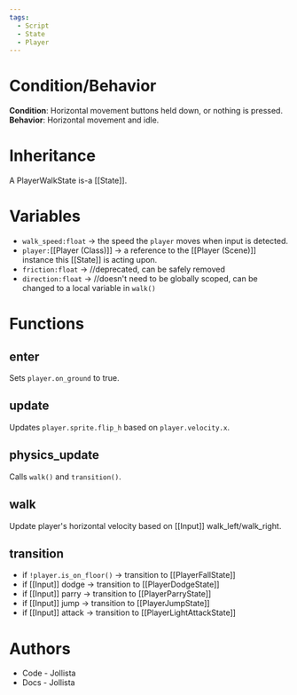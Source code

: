 ```yaml
---
tags:
  - Script
  - State
  - Player
---
```

# Condition/Behavior
**Condition**: Horizontal movement buttons held down, or nothing is pressed.
**Behavior**: Horizontal movement and idle.
# Inheritance
A PlayerWalkState is-a [[State]].
# Variables
- `walk_speed:float` -> the speed the `player` moves when input is detected.
- `player:`[[Player (Class)]] -> a reference to the [[Player (Scene)]] instance this [[State]] is acting upon.
- `friction:float` -> //deprecated, can be safely removed
- `direction:float` -> //doesn't need to be globally scoped, can be changed to a local variable in `walk()`
# Functions
## enter
Sets `player.on_ground` to true.
## update
Updates `player.sprite.flip_h` based on `player.velocity.x`.
## physics_update
Calls `walk()` and `transition()`.
## walk
Update player's horizontal velocity based on [[Input]] walk_left/walk_right.
## transition
- if `!player.is_on_floor()` -> transition to [[PlayerFallState]]
- if [[Input]] dodge -> transition to [[PlayerDodgeState]]
- if [[Input]] parry -> transition to [[PlayerParryState]]
- if [[Input]] jump -> transition to [[PlayerJumpState]]
- if [[Input]] attack -> transition to [[PlayerLightAttackState]]
# Authors
- Code - Jollista
- Docs - Jollista